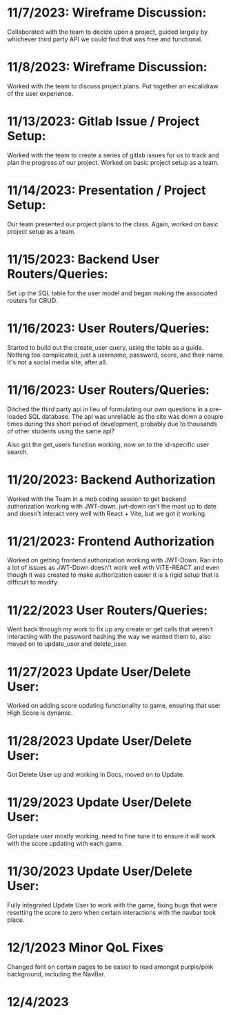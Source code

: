 # 11/7/2023: Wireframe Discussion:

Collaborated with the team to decide upon a project, guided largely by whichever third party API we could find that was free and functional.

# 11/8/2023: Wireframe Discussion:

Worked with the team to discuss project plans. Put together an excalidraw of the user experience.

# 11/13/2023: Gitlab Issue / Project Setup:

Worked with the team to create a series of gitlab issues for us to track and plan the progress of our project. Worked on basic project setup as a team.

# 11/14/2023: Presentation / Project Setup:

Our team presented our project plans to the class. Again, worked on basic project setup as a team.

# 11/15/2023: Backend User Routers/Queries:

Set up the SQL table for the user model and began making the associated routers for CRUD.

# 11/16/2023: User Routers/Queries:

Started to build out the create_user query, using the table as a guide. Nothing too complicated, just a username, password, score, and their name. It's not a social media site, after all.

# 11/16/2023: User Routers/Queries:

Ditched the third party api in lieu of formulating our own questions in a pre-loaded SQL database. The api was unreliable as the site was down a couple times during this short period of development, probably due to thousands of other students using the same api?

Also got the get_users function working, now on to the id-specific user search.

# 11/20/2023: Backend Authorization

Worked with the Team in a mob coding session to get backend authorization working with JWT-down. jwt-down isn't the most up to date and doesn't interact very well with React + Vite, but we got it working.

# 11/21/2023: Frontend Authorization

Worked on getting frontend authorization working with JWT-Down. Ran into a lot of issues as JWT-Down doesn't work well with VITE-REACT and even though it was created to make authorization easier it is a rigid setup that is difficult to modify.

# 11/22/2023 User Routers/Queries:

Went back through my work to fix up any create or get calls that weren't interacting with the password hashing the way we wanted them to, also moved on to update_user and delete_user.

# 11/27/2023 Update User/Delete User:

Worked on adding score updating functionality to game, ensuring that user High Score is dynamic.

# 11/28/2023 Update User/Delete User:

Got Delete User up and working in Docs, moved on to Update.

# 11/29/2023 Update User/Delete User:

Got update user mostly working, need to fine tune it to ensure it will work with the score updating with each game.

# 11/30/2023 Update User/Delete User:

Fully integrated Update User to work with the game, fixing bugs that were resetting the score to zero when certain interactions with the navbar took place.

# 12/1/2023 Minor QoL Fixes

Changed font on certain pages to be easier to read amongst purple/pink background, including the NavBar.

# 12/4/2023

